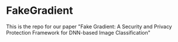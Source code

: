 # FakeGradient
This is the repo for our paper "Fake Gradient: A Security and Privacy Protection Framework for DNN-based Image Classification"
